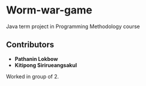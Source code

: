 # Worm-war-game
Java term project in Programming Methodology course

## Contributors
* **Pathanin Lokbow**
* **Kitipong Sirirueangsakul**

Worked in group of 2.
